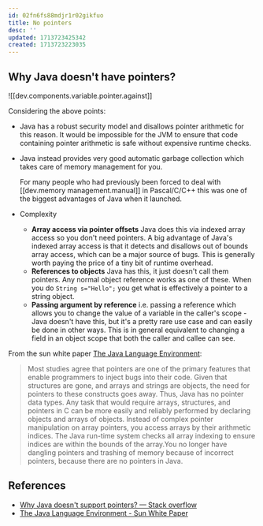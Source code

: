 ```yaml
---
id: 02fn6fs88mdjr1r02gikfuo
title: No pointers
desc: ''
updated: 1713723425342
created: 1713723223035
---
```


## Why Java doesn't have pointers?

![[dev.components.variable.pointer.against]]

Considering the above points:
- Java has a robust security model and disallows pointer arithmetic for this reason. It would be impossible for the JVM to ensure that code containing pointer arithmetic is safe without expensive runtime checks.
- Java instead provides very good automatic garbage collection which takes care of memory management for you.

    For many people who had previously been forced to deal with [[dev.memory management.manual]] in Pascal/C/C++ this was one of the biggest advantages of Java when it launched.

- Complexity
  
  - **Array access via pointer offsets**
      Java does this via indexed array access so you don't need pointers. A big advantage of Java's indexed array access is that it detects and disallows out of bounds array access, which can be a major source of bugs. This is generally worth paying the price of a tiny bit of runtime overhead.
  - **References to objects**
      Java has this, it just doesn't call them pointers. Any normal object reference works as one of these. When you do `String s="Hello";` you get what is effectively a pointer to a string object.
  - **Passing argument by reference**
      i.e. passing a reference which allows you to change the value of a variable in the caller's scope - Java doesn't have this, but it's a pretty rare use case and can easily be done in other ways. This is in general equivalent to changing a field in an object scope that both the caller and callee can see.

From the sun white paper [The Java Language Environment](http://java.sun.com/docs/white/langenv/Simple.doc2.html):
  
  > Most studies agree that pointers are one of the primary features that enable programmers to inject bugs into their code. Given that structures are gone, and arrays and strings are objects, the need for pointers to these constructs goes away. Thus, Java has no pointer data types. Any task that would require arrays, structures, and pointers in C can be more easily and reliably performed by declaring objects and arrays of objects. Instead of complex pointer manipulation on array pointers, you access arrays by their arithmetic indices. The Java run-time system checks all array indexing to ensure indices are within the bounds of the array.You no longer have dangling pointers and trashing of memory because of incorrect pointers, because there are no pointers in Java.

## References

- [Why Java doesn't support pointers? — Stack overflow](https://stackoverflow.com/questions/9595636/why-java-doesnt-support-pointers)
- [The Java Language Environment - Sun White Paper](http://java.sun.com/docs/white/langenv/Simple.doc2.html)
